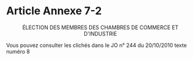 # Article Annexe 7-2

<div align='center'>ÉLECTION DES MEMBRES DES CHAMBRES DE COMMERCE ET D'INDUSTRIE</div><p>Vous pouvez consulter les clichés dans le JO n° 244 du 20/10/2010 texte numéro 8 </p>